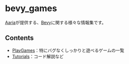 # bevy_games
[Aaria](https://www.aaria.net/)が提供する、[Bevy](https://bevyengine.org/)に関する様々な情報集です。

## Contents
- [PlayGames](https://github.com/Aariar/bevy_games/blob/main/PlayGames.md)：特にバグなくしっかりと遊べるゲームの一覧
- [Tutorials](https://github.com/Aariar/bevy_games/blob/main/Tutorials.md)：コード解説など
